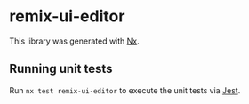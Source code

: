 # remix-ui-editor

This library was generated with [Nx](https://nx.dev).

## Running unit tests

Run `nx test remix-ui-editor` to execute the unit tests via [Jest](https://jestjs.io).
